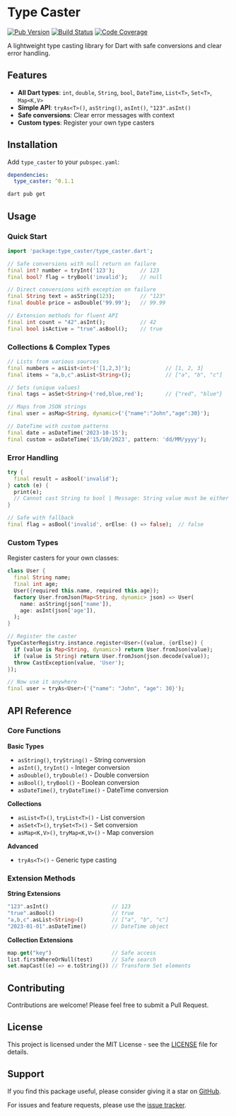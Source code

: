 # Type Caster

[![Pub Version](https://img.shields.io/pub/v/type_caster?style=flat-square)](https://pub.dev/packages/type_caster)
[![Build Status](https://img.shields.io/github/actions/workflow/status/venhdev/type_caster_dart/ci.yml?branch=main&style=flat-square)](https://github.com/venhdev/type_caster_dart/actions)
[![Code Coverage](https://img.shields.io/badge/Coverage-80%25%2B-brightgreen?style=flat-square)](https://github.com/venhdev/type_caster_dart/actions)

A lightweight type casting library for Dart with safe conversions and clear error handling.

## Features

- **All Dart types**: `int`, `double`, `String`, `bool`, `DateTime`, `List<T>`, `Set<T>`, `Map<K,V>`
- **Simple API**: `tryAs<T>()`, `asString()`, `asInt()`, `"123".asInt()`  
- **Safe conversions**: Clear error messages with context
- **Custom types**: Register your own type casters

## Installation

Add `type_caster` to your `pubspec.yaml`:

```yaml
dependencies:
  type_caster: ^0.1.1
```

```bash
dart pub get
```

## Usage

### Quick Start

```dart
import 'package:type_caster/type_caster.dart';

// Safe conversions with null return on failure
final int? number = tryInt('123');        // 123
final bool? flag = tryBool('invalid');    // null

// Direct conversions with exception on failure  
final String text = asString(123);        // "123"
final double price = asDouble('99.99');   // 99.99

// Extension methods for fluent API
final int count = "42".asInt();           // 42
final bool isActive = "true".asBool();    // true
```

### Collections & Complex Types

```dart
// Lists from various sources
final numbers = asList<int>('[1,2,3]');           // [1, 2, 3]
final items = "a,b,c".asList<String>();           // ["a", "b", "c"]

// Sets (unique values)
final tags = asSet<String>('red,blue,red');       // {"red", "blue"}

// Maps from JSON strings
final user = asMap<String, dynamic>('{"name":"John","age":30}');

// DateTime with custom patterns
final date = asDateTime('2023-10-15');
final custom = asDateTime('15/10/2023', pattern: 'dd/MM/yyyy');
```

### Error Handling

```dart
try {
  final result = asBool('invalid');
} catch (e) {
  print(e); 
  // Cannot cast String to bool | Message: String value must be either "true" or "false" | Source: "invalid"
}

// Safe with fallback
final flag = asBool('invalid', orElse: () => false);  // false
```

### Custom Types

Register casters for your own classes:

```dart
class User {
  final String name;
  final int age;
  User({required this.name, required this.age});
  factory User.fromJson(Map<String, dynamic> json) => User(
    name: asString(json['name']),
    age: asInt(json['age']),
  );
}

// Register the caster
TypeCasterRegistry.instance.register<User>((value, {orElse}) {
  if (value is Map<String, dynamic>) return User.fromJson(value);
  if (value is String) return User.fromJson(json.decode(value));
  throw CastException(value, 'User');
});

// Now use it anywhere
final user = tryAs<User>('{"name": "John", "age": 30}');
```

## API Reference

### Core Functions

**Basic Types**
- `asString()`, `tryString()` - String conversion
- `asInt()`, `tryInt()` - Integer conversion  
- `asDouble()`, `tryDouble()` - Double conversion
- `asBool()`, `tryBool()` - Boolean conversion
- `asDateTime()`, `tryDateTime()` - DateTime conversion

**Collections**
- `asList<T>()`, `tryList<T>()` - List conversion
- `asSet<T>()`, `trySet<T>()` - Set conversion
- `asMap<K,V>()`, `tryMap<K,V>()` - Map conversion

**Advanced**
- `tryAs<T>()` - Generic type casting

### Extension Methods

**String Extensions**
```dart
"123".asInt()                    // 123
"true".asBool()                  // true  
"a,b,c".asList<String>()         // ["a", "b", "c"]
"2023-01-01".asDateTime()        // DateTime object
```

**Collection Extensions**
```dart
map.get("key")                   // Safe access
list.firstWhereOrNull(test)      // Safe search
set.mapCast((e) => e.toString()) // Transform Set elements
```



## Contributing

Contributions are welcome! Please feel free to submit a Pull Request.

## License

This project is licensed under the MIT License - see the [LICENSE](LICENSE) file for details.

## Support

If you find this package useful, please consider giving it a star on [GitHub](https://github.com/venhdev/type_caster_dart).

For issues and feature requests, please use the [issue tracker](https://github.com/venhdev/type_caster_dart/issues).
